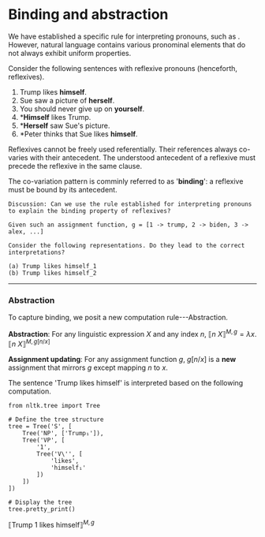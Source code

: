 # Binding and abstraction 

We have established a specific rule for interpreting pronouns, such as . However, natural language contains various pronominal elements that do not always exhibit uniform properties.

Consider the following sentences with reflexive pronouns (henceforth, reflexives). 

1. Trump likes **himself**.
2. Sue saw a picture of **herself**.
3. You should never give up on **yourself**. 
4. ***Himself** likes Trump.
5. ***Herself** saw Sue's picture.
6. *Peter thinks that Sue likes **himself**. 

Reflexives cannot be freely used referentially. Their references always co-varies with their antecedent. The understood antecedent of a reflexive must precede the reflexive in the same clause. 

The co-variation pattern is comminly referred to as '**binding**': a reflexive must be bound by its antecedent. 

```
Discussion: Can we use the rule established for interpreting pronouns to explain the binding property of reflexives?

Given such an assignment function, g = [1 -> trump, 2 -> biden, 3 -> alex, ...]

Consider the following representations. Do they lead to the correct interpretations?

(a) Trump likes himself_1
(b) Trump likes himself_2

```
--- 
### Abstraction

To capture binding, we posit a new computation rule---Abstraction. 

**Abstraction**: For any linguistic expression $X$ and any index $n$, $⟦n\ X⟧^{M,g} = \lambda x.⟦n\ X⟧^{M,g[n/x]}$

**Assignment updating**: For any assignment function $g$, $g[n/x]$ is a **new** assignment that mirrors $g$ except mapping $n$ to $x$.  

The sentence 'Trump likes himself' is interpreted based on the following computation. 

```
from nltk.tree import Tree

# Define the tree structure
tree = Tree('S', [
    Tree('NP', ['Trump₁']),
    Tree('VP', [
        '1',
        Tree('V\'', [
            'likes',
            'himself₁'
        ])
    ])
])

# Display the tree
tree.pretty_print()
```

$⟦\text{Trump 1 likes himself}⟧^{M,g}$
